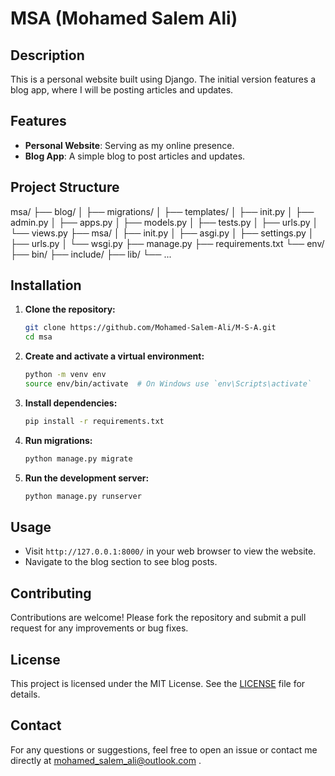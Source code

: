 # MSA (Mohamed Salem Ali)

## Description
This is a personal website built using Django. The initial version features a blog app, where I will be posting articles and updates.

## Features
- **Personal Website**: Serving as my online presence.
- **Blog App**: A simple blog to post articles and updates.

## Project Structure
msa/
├── blog/
│ ├── migrations/
│ ├── templates/
│ ├── init.py
│ ├── admin.py
│ ├── apps.py
│ ├── models.py
│ ├── tests.py
│ ├── urls.py
│ └── views.py
├── msa/
│ ├── init.py
│ ├── asgi.py
│ ├── settings.py
│ ├── urls.py
│ └── wsgi.py
├── manage.py
├── requirements.txt
└── env/
├── bin/
├── include/
├── lib/
└── ...

## Installation

1. **Clone the repository:**
    ```bash
    git clone https://github.com/Mohamed-Salem-Ali/M-S-A.git
    cd msa
    ```

2. **Create and activate a virtual environment:**
    ```bash
    python -m venv env
    source env/bin/activate  # On Windows use `env\Scripts\activate`
    ```

3. **Install dependencies:**
    ```bash
    pip install -r requirements.txt
    ```

4. **Run migrations:**
    ```bash
    python manage.py migrate
    ```

5. **Run the development server:**
    ```bash
    python manage.py runserver
    ```

## Usage

- Visit `http://127.0.0.1:8000/` in your web browser to view the website.
- Navigate to the blog section to see blog posts.

## Contributing

Contributions are welcome! Please fork the repository and submit a pull request for any improvements or bug fixes.

## License

This project is licensed under the MIT License. See the [LICENSE](LICENSE) file for details.

## Contact

For any questions or suggestions, feel free to open an issue or contact me directly at mohamed_salem_ali@outlook.com .
